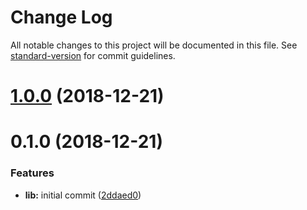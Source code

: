 # Change Log

All notable changes to this project will be documented in this file. See [standard-version](https://github.com/conventional-changelog/standard-version) for commit guidelines.

<a name="1.0.0"></a>
# [1.0.0](https://github.com/kbshl/prettier-config-kbshl/compare/v0.1.0...v1.0.0) (2018-12-21)



<a name="0.1.0"></a>
# 0.1.0 (2018-12-21)


### Features

* **lib:** initial commit ([2ddaed0](https://github.com/kbshl/prettier-config-kbshl/commit/2ddaed0))
